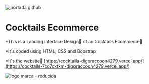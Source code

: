 ![portada github](https://github.com/DIGORACCOON4279/cocktails/assets/88150970/97b7c597-4009-4a4b-9717-6841ec62125e)

# Cocktails Ecommerce

*This is a Landing Interface Design🎫 of an Cocktails Ecommerce🛒

*It´s coded using HTML, CSS and Boostrap

*It´s the website🚀 [https://cocktails-digoraccoon4279.vercel.app/](https://cocktails-7co7oxtxm-digoraccoon4279.vercel.app/)

![logo marca - reducida](https://github.com/DIGORACCOON4279/cocktails/assets/88150970/8c18a67f-d333-4852-af0d-8f9534881f99)
